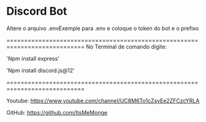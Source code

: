 Discord Bot
============================================================================

Altere o arquivo .envExemple para .env e coloque o token do bot e o prefixo

============================================================================
No Terminal de comando digite:

'Npm install express'

'Npm install discord.js@12'

============================================================================

Youtube: https://www.youtube.com/channel/UC8M6To1cZsyEe2ZFCzcYRLA

GitHub: https://github.com/ItsMeMonge
